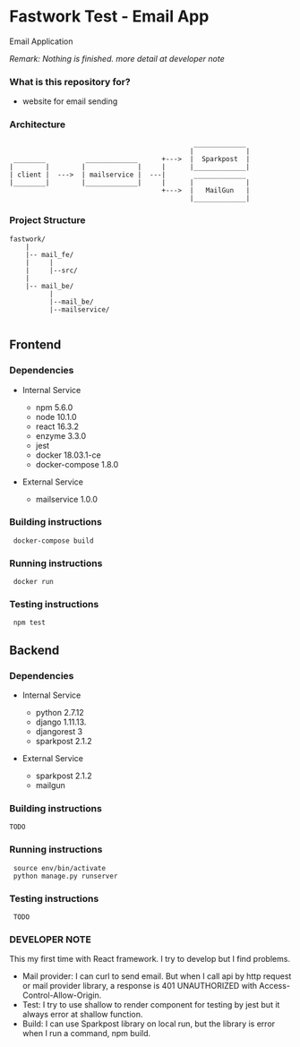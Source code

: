 # Fastwork Test - Email App #

Email Application

*Remark: Nothing is finished. more detail at developer note*

### What is this repository for? ###
- website for email sending

### Architecture ###
```
                                              _____________ 
                                             |             |
 ________          _____________      +--->  |  Sparkpost  |
|        |        |             |     |      |_____________|  
| client |  --->  | mailservice |  ---|       _____________
|________|        |_____________|     |      |             |
                                      +--->  |   MailGun   |
                                             |_____________|

```


### Project Structure ###

```
fastwork/
    |
    |-- mail_fe/
    |     |
    |     |--src/
    |     
    |-- mail_be/
          |
          |--mail_be/
          |--mailservice/
          

```

## Frontend ##

### Dependencies ###
- Internal Service
    - npm 5.6.0
    - node 10.1.0
    - react 16.3.2
    - enzyme 3.3.0
    - jest
    - docker 18.03.1-ce
    - docker-compose 1.8.0

- External Service
    - mailservice 1.0.0

### Building instructions ###
```
 docker-compose build
```

### Running instructions ###
```
 docker run
```

### Testing instructions ###
```
 npm test
```


## Backend ##

### Dependencies ###
- Internal Service
    - python 2.7.12
    - django 1.11.13.
    - djangorest 3
    - sparkpost 2.1.2

- External Service
    - sparkpost 2.1.2
    - mailgun

### Building instructions ###
```
TODO
```

### Running instructions ###
```
 source env/bin/activate
 python manage.py runserver
```

### Testing instructions ###
```
 TODO
```


### DEVELOPER NOTE ###
This my first time with React framework.
I try to develop but I find problems.

- Mail provider: I can curl to send email. But when I call api by http request or mail provider library, a response is 401 UNAUTHORIZED with Access-Control-Allow-Origin.
- Test: I try to use shallow to render component for testing by jest but it always error at shallow function.
- Build: I can use Sparkpost library on local run, but the library is error when I run a command, npm build.